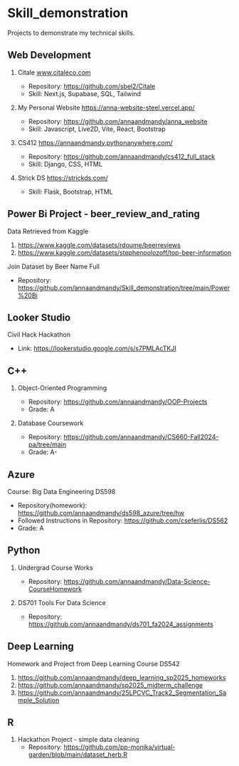 # Skill_demonstration
Projects to demonstrate my technical skills.

## Web Development
1. Citale www.citaleco.com
   - Repository: https://github.com/sbel2/Citale
   - Skill: Next.js, Supabase, SQL, Tailwind

2. My Personal Website https://anna-website-steel.vercel.app/
   - Repository: https://github.com/annaandmandy/anna_website
   - Skill: Javascript, Live2D, Vite, React, Bootstrap

3. CS412 https://annaandmandy.pythonanywhere.com/
   - Repository: https://github.com/annaandmandy/cs412_full_stack
   - Skill: Django, CSS, HTML

4. Strick DS https://strickds.com/
   - Skill: Flask, Bootstrap, HTML

## Power Bi Project - beer_review_and_rating
Data Retrieved from Kaggle
1. https://www.kaggle.com/datasets/rdoume/beerreviews
2. https://www.kaggle.com/datasets/stephenpolozoff/top-beer-information

Join Dataset by Beer Name Full
- Repository: https://github.com/annaandmandy/Skill_demonstration/tree/main/Power%20Bi

## Looker Studio
Civil Hack Hackathon
- Link: https://lookerstudio.google.com/s/s7PMLAcTKJI

## C++
1. Object-Oriented Programming
   - Repository: https://github.com/annaandmandy/OOP-Projects
   - Grade: A

2. Database Coursework
   - Repository: https://github.com/annaandmandy/CS660-Fall2024-pa/tree/main
   - Grade: A-

## Azure
Course: Big Data Engineering DS598
  - Repository(homework): https://github.com/annaandmandy/ds598_azure/tree/hw
  - Followed Instructions in Repository: https://github.com/cseferlis/DS562
  - Grade: A

## Python
1. Undergrad Course Works
   - Repository: https://github.com/annaandmandy/Data-Science-CourseHomework

2. DS701 Tools For Data Science
   - Repository: https://github.com/annaandmandy/ds701_fa2024_assignments

## Deep Learning
Homework and Project from Deep Learning Course DS542

1. https://github.com/annaandmandy/deep_learning_sp2025_homeworks
2. https://github.com/annaandmandy/sp2025_midterm_challenge
3. https://github.com/annaandmandy/25LPCVC_Track2_Segmentation_Sample_Solution

## R
1. Hackathon Project - simple data cleaning
   - Repository: https://github.com/pp-monika/virtual-garden/blob/main/dataset_herb.R
